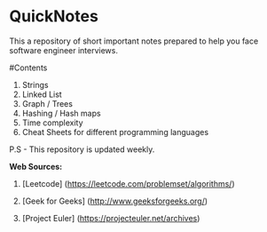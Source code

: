 # QuickNotes
This a repository of short important notes prepared to help you face software engineer interviews. 

#Contents
1. Strings
2. Linked List
3. Graph / Trees
4. Hashing / Hash maps
5. Time complexity
6. Cheat Sheets for different programming languages

P.S - This repository is updated weekly.

__Web Sources:__

1. [Leetcode] (https://leetcode.com/problemset/algorithms/)

2. [Geek for Geeks] (http://www.geeksforgeeks.org/)

3. [Project Euler] (https://projecteuler.net/archives)
